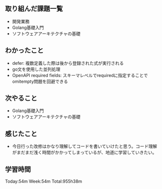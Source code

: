 ## 取り組んだ課題一覧
- 開発業務
- Golang基礎入門
- ソフトウェアアーキテクチャの基礎
## わかったこと
- defer: 複数定義した際は後から登録された式が実行される
- go文を使用した並列処理
- OpenAPI required fields: スキーマレベルでrequiredに指定することでomitempty問題を回避できる
## 次やること
- Golang基礎入門
- ソフトウェアアーキテクチャの基礎
## 感じたこと
- 今日行った改修はかなり理解してコードを書いていけたと思う。コード理解がまだまだ浅く時間がかかってしまっているが、地道に学習していきたい。
## 学習時間
Today:54m Week:54m Total:955h38m